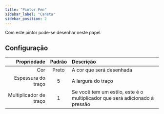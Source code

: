 ```yaml
---
title: "Pintor Pen"
sidebar_label: "Caneta"
sidebar_position: 2
---
```



Com este pintor pode-se desenhar neste papel.

## Configuração

|            Propriedade | Padrão | Descrição                                                                   |
| ----------------------:|:------:|:--------------------------------------------------------------------------- |
|                    Cor | Preto  | A cor que será desenhada                                                    |
|     Espessura do traço |   5    | A largura do traço                                                          |
| Multiplicador de traço |   1    | Se você tem um estilo, este é o multiplicador que será adicionado à pressão |
